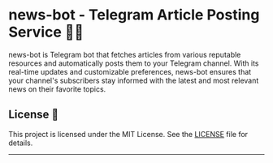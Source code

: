 # news-bot - Telegram Article Posting Service 📰🤖

news-bot is Telegram bot that fetches articles from various reputable resources and automatically posts them to your Telegram channel. With its real-time updates and customizable preferences, news-bot ensures that your channel's subscribers stay informed with the latest and most relevant news on their favorite topics.

## License 📜

This project is licensed under the MIT License. See the [LICENSE](LICENSE) file for details.

---
